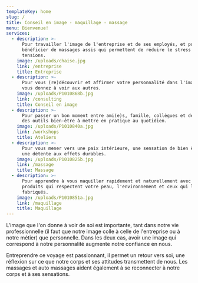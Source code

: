 ```yaml
---
templateKey: home
slug: /
title: Conseil en image - maquillage - massage
menu: Bienvenue!
services:
  - description: >-
      Pour travailler l'image de l'entreprise et de ses employés, et pour
      bénéficier de massages assis qui permettent de réduire le stress et les
      tensions.
    image: /uploads/chaise.jpg
    link: /entreprise
    title: Entreprise
  - description: >-
      Pour vous (re)découvrir et affirmer votre personnalité dans l'image que
      vous donnez à voir aux autres.
    image: /uploads/P1010868b.jpg
    link: /consulting
    title: Conseil en image
  - description: >-
      Pour passer un bon moment entre ami(e)s, famille, collègues et découvrir
      des outils bien-être à mettre en pratique au quotidien.
    image: /uploads/P1010840a.jpg
    link: /workshops
    title: Ateliers
  - description: >-
      Pour vous mener vers une paix intérieure, une sensation de bien être et
      une détente aux effets durables.
    image: /uploads/P1010825b.jpg
    link: /massage
    title: Massage
  - description: >-
      Pour apprendre à vous maquiller rapidement et naturellement avec des
      produits qui respectent votre peau, l'environnement et ceux qui les ont
      fabriqués.
    image: /uploads/P1010851a.jpg
    link: /maquillage
    title: Maquillage
---
```

L'image que l'on donne à voir de soi est importante, tant dans notre vie professionnelle (il faut que notre image colle à celle de l'entreprise ou à notre métier) que personnelle. Dans les deux cas, avoir une image qui correspond à notre personnalité augmente notre confiance en nous.

Entreprendre ce voyage est passionnant, il permet un retour vers soi, une réflexion sur ce que notre corps et ses attitudes transmettent de nous. Les massages et auto massages aident également à se reconnecter à notre corps et à ses sensations.

